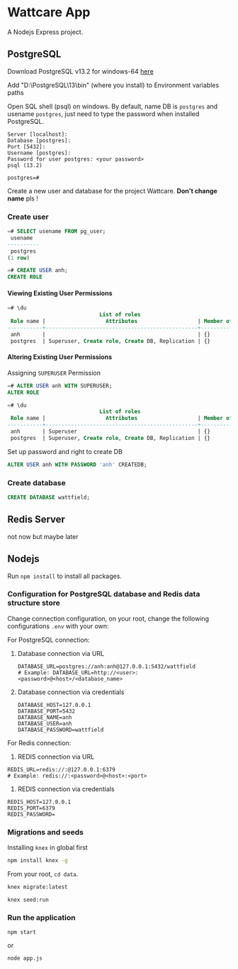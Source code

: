 # Wattcare App

A Nodejs Express project.

## PostgreSQL

Download PostgreSQL v13.2 for windows-64 [here](https://www.enterprisedb.com/downloads/postgres-postgresql-downloads)

Add "D:\PostgreSQL\13\bin" (where you install) to Environment variables paths

Open SQL shell (psql) on windows. By default, name DB is `postgres` and usename `postgres`, just need to type the password when installed PostgreSQL.

```
Server [localhost]:
Database [postgres]:
Port [5432]:
Username [postgres]:
Password for user postgres: <your password>
psql (13.2)

postgres=#
```

Create a new user and database for the project Wattcare. **Don't change name** pls !

### Create user

```sql
=# SELECT usename FROM pg_user;
 usename
----------
 postgres
(1 row)

=# CREATE USER anh;
CREATE ROLE
```

####  Viewing Existing User Permissions

```sql
=# \du
                             List of roles
 Role name |                   Attributes                   | Member of
-----------+------------------------------------------------+-----------
 anh 	   |                                                | {}
 postgres  | Superuser, Create role, Create DB, Replication | {}
```

#### Altering Existing User Permissions

Assigning `SUPERUSER` Permission

```sql
=# ALTER USER anh WITH SUPERUSER;
ALTER ROLE
```

```sql
=# \du
                             List of roles
 Role name |                   Attributes                   | Member of
-----------+------------------------------------------------+-----------
 anh       | Superuser                                      | {}
 postgres  | Superuser, Create role, Create DB, Replication | {}
```

Set up password and right to create DB

```sql
ALTER USER anh WITH PASSWORD 'anh' CREATEDB;
```

### Create database

```sql
CREATE DATABASE wattfield;
```

## Redis Server

not now but maybe later

## Nodejs

Run ```npm install```  to install all packages.

### Configuration for PostgreSQL database and Redis data structure store

Change connection configuration, on your root, change the following configurations `.env` with your own:

For PostgreSQL connection:

1. Database connection via URL

   ```
   DATABASE_URL=postgres://anh:anh@127.0.0.1:5432/wattfield
   # Example: DATABASE_URL=http://<user>:<password>@<host>/<database_name>
   ```

2. Database connection via credentials

   ```
   DATABASE_HOST=127.0.0.1
   DATABASE_PORT=5432
   DATABASE_NAME=anh
   DATABASE_USER=anh
   DATABASE_PASSWORD=wattfield
   ```

For Redis connection:

1. REDIS connection via URL

```
REDIS_URL=redis://:@127.0.0.1:6379
# Example: redis://:<password>@<host>:<port>
```

1. REDIS connection via credentials

```
REDIS_HOST=127.0.0.1
REDIS_PORT=6379
REDIS_PASSWORD=
```

### Migrations and seeds

Installing `knex` in global first

```bash
npm install knex -g
```

From your root, ```cd data```.

```bash
knex migrate:latest
```

```
knex seed:run
```

### Run the application

```
npm start
```

or 

```
node app.js
```

